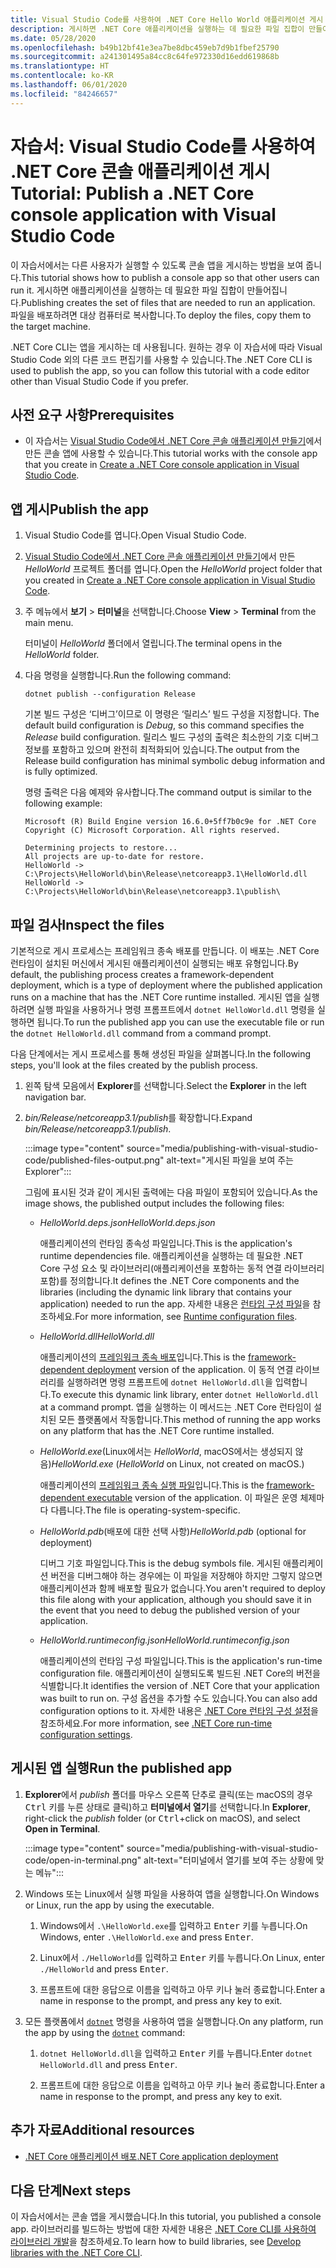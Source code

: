 ```yaml
---
title: Visual Studio Code를 사용하여 .NET Core Hello World 애플리케이션 게시
description: 게시하면 .NET Core 애플리케이션을 실행하는 데 필요한 파일 집합이 만들어집니다.
ms.date: 05/28/2020
ms.openlocfilehash: b49b12bf41e3ea7be8dbc459eb7d9b1fbef25790
ms.sourcegitcommit: a241301495a84cc8c64fe972330d16edd619868b
ms.translationtype: HT
ms.contentlocale: ko-KR
ms.lasthandoff: 06/01/2020
ms.locfileid: "84246657"
---
```

# <a name="tutorial-publish-a-net-core-console-application-with-visual-studio-code"></a><span data-ttu-id="1a823-103">자습서: Visual Studio Code를 사용하여 .NET Core 콘솔 애플리케이션 게시</span><span class="sxs-lookup"><span data-stu-id="1a823-103">Tutorial: Publish a .NET Core console application with Visual Studio Code</span></span>

<span data-ttu-id="1a823-104">이 자습서에서는 다른 사용자가 실행할 수 있도록 콘솔 앱을 게시하는 방법을 보여 줍니다.</span><span class="sxs-lookup"><span data-stu-id="1a823-104">This tutorial shows how to publish a console app so that other users can run it.</span></span> <span data-ttu-id="1a823-105">게시하면 애플리케이션을 실행하는 데 필요한 파일 집합이 만들어집니다.</span><span class="sxs-lookup"><span data-stu-id="1a823-105">Publishing creates the set of files that are needed to run an application.</span></span> <span data-ttu-id="1a823-106">파일을 배포하려면 대상 컴퓨터로 복사합니다.</span><span class="sxs-lookup"><span data-stu-id="1a823-106">To deploy the files, copy them to the target machine.</span></span>

<span data-ttu-id="1a823-107">.NET Core CLI는 앱을 게시하는 데 사용됩니다. 원하는 경우 이 자습서에 따라 Visual Studio Code 외의 다른 코드 편집기를 사용할 수 있습니다.</span><span class="sxs-lookup"><span data-stu-id="1a823-107">The .NET Core CLI is used to publish the app, so you can follow this tutorial with a code editor other than Visual Studio Code if you prefer.</span></span>

## <a name="prerequisites"></a><span data-ttu-id="1a823-108">사전 요구 사항</span><span class="sxs-lookup"><span data-stu-id="1a823-108">Prerequisites</span></span>

- <span data-ttu-id="1a823-109">이 자습서는 [Visual Studio Code에서 .NET Core 콘솔 애플리케이션 만들기](with-visual-studio-code.md)에서 만든 콘솔 앱에 사용할 수 있습니다.</span><span class="sxs-lookup"><span data-stu-id="1a823-109">This tutorial works with the console app that you create in [Create a .NET Core console application in Visual Studio Code](with-visual-studio-code.md).</span></span>

## <a name="publish-the-app"></a><span data-ttu-id="1a823-110">앱 게시</span><span class="sxs-lookup"><span data-stu-id="1a823-110">Publish the app</span></span>

1. <span data-ttu-id="1a823-111">Visual Studio Code를 엽니다.</span><span class="sxs-lookup"><span data-stu-id="1a823-111">Open Visual Studio Code.</span></span>

1. <span data-ttu-id="1a823-112">[Visual Studio Code에서 .NET Core 콘솔 애플리케이션 만들기](with-visual-studio-code.md)에서 만든 *HelloWorld* 프로젝트 폴더를 엽니다.</span><span class="sxs-lookup"><span data-stu-id="1a823-112">Open the *HelloWorld* project folder that you created in [Create a .NET Core console application in Visual Studio Code](with-visual-studio-code.md).</span></span>

1. <span data-ttu-id="1a823-113">주 메뉴에서 **보기** > **터미널**을 선택합니다.</span><span class="sxs-lookup"><span data-stu-id="1a823-113">Choose **View** > **Terminal** from the main menu.</span></span>

   <span data-ttu-id="1a823-114">터미널이 *HelloWorld* 폴더에서 열립니다.</span><span class="sxs-lookup"><span data-stu-id="1a823-114">The terminal opens in the *HelloWorld* folder.</span></span>

1. <span data-ttu-id="1a823-115">다음 명령을 실행합니다.</span><span class="sxs-lookup"><span data-stu-id="1a823-115">Run the following command:</span></span>

   ```dotnetcli
   dotnet publish --configuration Release
   ```

   <span data-ttu-id="1a823-116">기본 빌드 구성은 ‘디버그’이므로 이 명령은 ‘릴리스’ 빌드 구성을 지정합니다. </span><span class="sxs-lookup"><span data-stu-id="1a823-116">The default build configuration is *Debug*, so this command specifies the *Release* build configuration.</span></span> <span data-ttu-id="1a823-117">릴리스 빌드 구성의 출력은 최소한의 기호 디버그 정보를 포함하고 있으며 완전히 최적화되어 있습니다.</span><span class="sxs-lookup"><span data-stu-id="1a823-117">The output from the Release build configuration has minimal symbolic debug information and is fully optimized.</span></span>

   <span data-ttu-id="1a823-118">명령 출력은 다음 예제와 유사합니다.</span><span class="sxs-lookup"><span data-stu-id="1a823-118">The command output is similar to the following example:</span></span>

   ```
   Microsoft (R) Build Engine version 16.6.0+5ff7b0c9e for .NET Core
   Copyright (C) Microsoft Corporation. All rights reserved.

   Determining projects to restore...
   All projects are up-to-date for restore.
   HelloWorld -> C:\Projects\HelloWorld\bin\Release\netcoreapp3.1\HelloWorld.dll
   HelloWorld -> C:\Projects\HelloWorld\bin\Release\netcoreapp3.1\publish\
   ```

## <a name="inspect-the-files"></a><span data-ttu-id="1a823-119">파일 검사</span><span class="sxs-lookup"><span data-stu-id="1a823-119">Inspect the files</span></span>

<span data-ttu-id="1a823-120">기본적으로 게시 프로세스는 프레임워크 종속 배포를 만듭니다. 이 배포는 .NET Core 런타임이 설치된 머신에서 게시된 애플리케이션이 실행되는 배포 유형입니다.</span><span class="sxs-lookup"><span data-stu-id="1a823-120">By default, the publishing process creates a framework-dependent deployment, which is a type of deployment where the published application runs on a machine that has the .NET Core runtime installed.</span></span> <span data-ttu-id="1a823-121">게시된 앱을 실행하려면 실행 파일을 사용하거나 명령 프롬프트에서 `dotnet HelloWorld.dll` 명령을 실행하면 됩니다.</span><span class="sxs-lookup"><span data-stu-id="1a823-121">To run the published app you can use the executable file or run the `dotnet HelloWorld.dll` command from a command prompt.</span></span>

<span data-ttu-id="1a823-122">다음 단계에서는 게시 프로세스를 통해 생성된 파일을 살펴봅니다.</span><span class="sxs-lookup"><span data-stu-id="1a823-122">In the following steps, you'll look at the files created by the publish process.</span></span>

1. <span data-ttu-id="1a823-123">왼쪽 탐색 모음에서 **Explorer**를 선택합니다.</span><span class="sxs-lookup"><span data-stu-id="1a823-123">Select the **Explorer** in the left navigation bar.</span></span>

1. <span data-ttu-id="1a823-124">*bin/Release/netcoreapp3.1/publish*를 확장합니다.</span><span class="sxs-lookup"><span data-stu-id="1a823-124">Expand *bin/Release/netcoreapp3.1/publish*.</span></span>

   :::image type="content" source="media/publishing-with-visual-studio-code/published-files-output.png" alt-text="게시된 파일을 보여 주는 Explorer":::

   <span data-ttu-id="1a823-126">그림에 표시된 것과 같이 게시된 출력에는 다음 파일이 포함되어 있습니다.</span><span class="sxs-lookup"><span data-stu-id="1a823-126">As the image shows, the published output includes the following files:</span></span>

   * <span data-ttu-id="1a823-127">*HelloWorld.deps.json*</span><span class="sxs-lookup"><span data-stu-id="1a823-127">*HelloWorld.deps.json*</span></span>

      <span data-ttu-id="1a823-128">애플리케이션의 런타임 종속성 파일입니다.</span><span class="sxs-lookup"><span data-stu-id="1a823-128">This is the application's runtime dependencies file.</span></span> <span data-ttu-id="1a823-129">애플리케이션을 실행하는 데 필요한 .NET Core 구성 요소 및 라이브러리(애플리케이션을 포함하는 동적 연결 라이브러리 포함)를 정의합니다.</span><span class="sxs-lookup"><span data-stu-id="1a823-129">It defines the .NET Core components and the libraries (including the dynamic link library that contains your application) needed to run the app.</span></span> <span data-ttu-id="1a823-130">자세한 내용은 [런타임 구성 파일](https://github.com/dotnet/cli/blob/85ca206d84633d658d7363894c4ea9d59e515c1a/Documentation/specs/runtime-configuration-file.md)을 참조하세요.</span><span class="sxs-lookup"><span data-stu-id="1a823-130">For more information, see [Runtime configuration files](https://github.com/dotnet/cli/blob/85ca206d84633d658d7363894c4ea9d59e515c1a/Documentation/specs/runtime-configuration-file.md).</span></span>

   * <span data-ttu-id="1a823-131">*HelloWorld.dll*</span><span class="sxs-lookup"><span data-stu-id="1a823-131">*HelloWorld.dll*</span></span>

      <span data-ttu-id="1a823-132">애플리케이션의 [프레임워크 종속 배포](../deploying/deploy-with-cli.md#framework-dependent-deployment)입니다.</span><span class="sxs-lookup"><span data-stu-id="1a823-132">This is the [framework-dependent deployment](../deploying/deploy-with-cli.md#framework-dependent-deployment) version of the application.</span></span> <span data-ttu-id="1a823-133">이 동적 연결 라이브러리를 실행하려면 명령 프롬프트에 `dotnet HelloWorld.dll`을 입력합니다.</span><span class="sxs-lookup"><span data-stu-id="1a823-133">To execute this dynamic link library, enter `dotnet HelloWorld.dll` at a command prompt.</span></span> <span data-ttu-id="1a823-134">앱을 실행하는 이 메서드는 .NET Core 런타임이 설치된 모든 플랫폼에서 작동합니다.</span><span class="sxs-lookup"><span data-stu-id="1a823-134">This method of running the app works on any platform that has the .NET Core runtime installed.</span></span>

   * <span data-ttu-id="1a823-135">*HelloWorld.exe*(Linux에서는 *HelloWorld*, macOS에서는 생성되지 않음)</span><span class="sxs-lookup"><span data-stu-id="1a823-135">*HelloWorld.exe* (*HelloWorld* on Linux, not created on macOS.)</span></span>

      <span data-ttu-id="1a823-136">애플리케이션의 [프레임워크 종속 실행 파일](../deploying/deploy-with-cli.md#framework-dependent-executable)입니다.</span><span class="sxs-lookup"><span data-stu-id="1a823-136">This is the [framework-dependent executable](../deploying/deploy-with-cli.md#framework-dependent-executable) version of the application.</span></span> <span data-ttu-id="1a823-137">이 파일은 운영 체제마다 다릅니다.</span><span class="sxs-lookup"><span data-stu-id="1a823-137">The file is operating-system-specific.</span></span>

   * <span data-ttu-id="1a823-138">*HelloWorld.pdb*(배포에 대한 선택 사항)</span><span class="sxs-lookup"><span data-stu-id="1a823-138">*HelloWorld.pdb* (optional for deployment)</span></span>

      <span data-ttu-id="1a823-139">디버그 기호 파일입니다.</span><span class="sxs-lookup"><span data-stu-id="1a823-139">This is the debug symbols file.</span></span> <span data-ttu-id="1a823-140">게시된 애플리케이션 버전을 디버그해야 하는 경우에는 이 파일을 저장해야 하지만 그렇지 않으면 애플리케이션과 함께 배포할 필요가 없습니다.</span><span class="sxs-lookup"><span data-stu-id="1a823-140">You aren't required to deploy this file along with your application, although you should save it in the event that you need to debug the published version of your application.</span></span>

   * <span data-ttu-id="1a823-141">*HelloWorld.runtimeconfig.json*</span><span class="sxs-lookup"><span data-stu-id="1a823-141">*HelloWorld.runtimeconfig.json*</span></span>

      <span data-ttu-id="1a823-142">애플리케이션의 런타임 구성 파일입니다.</span><span class="sxs-lookup"><span data-stu-id="1a823-142">This is the application's run-time configuration file.</span></span> <span data-ttu-id="1a823-143">애플리케이션이 실행되도록 빌드된 .NET Core의 버전을 식별합니다.</span><span class="sxs-lookup"><span data-stu-id="1a823-143">It identifies the version of .NET Core that your application was built to run on.</span></span> <span data-ttu-id="1a823-144">구성 옵션을 추가할 수도 있습니다.</span><span class="sxs-lookup"><span data-stu-id="1a823-144">You can also add configuration options to it.</span></span> <span data-ttu-id="1a823-145">자세한 내용은 [.NET Core 런타임 구성 설정](../run-time-config/index.md#runtimeconfigjson)을 참조하세요.</span><span class="sxs-lookup"><span data-stu-id="1a823-145">For more information, see [.NET Core run-time configuration settings](../run-time-config/index.md#runtimeconfigjson).</span></span>

## <a name="run-the-published-app"></a><span data-ttu-id="1a823-146">게시된 앱 실행</span><span class="sxs-lookup"><span data-stu-id="1a823-146">Run the published app</span></span>

1. <span data-ttu-id="1a823-147">**Explorer**에서 *publish* 폴더를 마우스 오른쪽 단추로 클릭(또는 macOS의 경우 <kbd>Ctrl</kbd> 키를 누른 상태로 클릭)하고 **터미널에서 열기**를 선택합니다.</span><span class="sxs-lookup"><span data-stu-id="1a823-147">In **Explorer**, right-click the *publish* folder (or <kbd>Ctrl</kbd>+click on macOS), and select **Open in Terminal**.</span></span>

   :::image type="content" source="media/publishing-with-visual-studio-code/open-in-terminal.png" alt-text="터미널에서 열기를 보여 주는 상황에 맞는 메뉴":::

1. <span data-ttu-id="1a823-149">Windows 또는 Linux에서 실행 파일을 사용하여 앱을 실행합니다.</span><span class="sxs-lookup"><span data-stu-id="1a823-149">On Windows or Linux, run the app by using the executable.</span></span>

   1. <span data-ttu-id="1a823-150">Windows에서 `.\HelloWorld.exe`를 입력하고 <kbd>Enter</kbd> 키를 누릅니다.</span><span class="sxs-lookup"><span data-stu-id="1a823-150">On Windows, enter `.\HelloWorld.exe` and press <kbd>Enter</kbd>.</span></span>

   1. <span data-ttu-id="1a823-151">Linux에서 `./HelloWorld`를 입력하고 <kbd>Enter</kbd> 키를 누릅니다.</span><span class="sxs-lookup"><span data-stu-id="1a823-151">On Linux, enter `./HelloWorld` and press <kbd>Enter</kbd>.</span></span>

   1. <span data-ttu-id="1a823-152">프롬프트에 대한 응답으로 이름을 입력하고 아무 키나 눌러 종료합니다.</span><span class="sxs-lookup"><span data-stu-id="1a823-152">Enter a name in response to the prompt, and press any key to exit.</span></span>

1. <span data-ttu-id="1a823-153">모든 플랫폼에서 [`dotnet`](../tools/dotnet.md) 명령을 사용하여 앱을 실행합니다.</span><span class="sxs-lookup"><span data-stu-id="1a823-153">On any platform, run the app by using the  [`dotnet`](../tools/dotnet.md) command:</span></span>

   1. <span data-ttu-id="1a823-154">`dotnet HelloWorld.dll`을 입력하고 <kbd>Enter</kbd> 키를 누릅니다.</span><span class="sxs-lookup"><span data-stu-id="1a823-154">Enter `dotnet HelloWorld.dll` and press <kbd>Enter</kbd>.</span></span>

   1. <span data-ttu-id="1a823-155">프롬프트에 대한 응답으로 이름을 입력하고 아무 키나 눌러 종료합니다.</span><span class="sxs-lookup"><span data-stu-id="1a823-155">Enter a name in response to the prompt, and press any key to exit.</span></span>

## <a name="additional-resources"></a><span data-ttu-id="1a823-156">추가 자료</span><span class="sxs-lookup"><span data-stu-id="1a823-156">Additional resources</span></span>

- [<span data-ttu-id="1a823-157">.NET Core 애플리케이션 배포</span><span class="sxs-lookup"><span data-stu-id="1a823-157">.NET Core application deployment</span></span>](../deploying/index.md)

## <a name="next-steps"></a><span data-ttu-id="1a823-158">다음 단계</span><span class="sxs-lookup"><span data-stu-id="1a823-158">Next steps</span></span>

<span data-ttu-id="1a823-159">이 자습서에서는 콘솔 앱을 게시했습니다.</span><span class="sxs-lookup"><span data-stu-id="1a823-159">In this tutorial, you published a console app.</span></span> <span data-ttu-id="1a823-160">라이브러리를 빌드하는 방법에 대한 자세한 내용은 [.NET Core CLI를 사용하여 라이브러리 개발](libraries.md)을 참조하세요.</span><span class="sxs-lookup"><span data-stu-id="1a823-160">To learn how to build libraries, see [Develop libraries with the .NET Core CLI](libraries.md).</span></span>

<!--In the next tutorial, you create a class library.

> [!div class="nextstepaction"]
> [Create a .NET Standard library in Visual Studio](library-with-visual-studio.md)
-->
